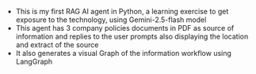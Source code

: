 * This is my first RAG AI agent in Python, a learning exercise to get exposure to the technology, using Gemini-2.5-flash model
* This agent has 3 company policies documents in PDF as source of information and replies to the user prompts also displaying the location and extract of the source
* It also generates a visual Graph of the information workflow using LangGraph
